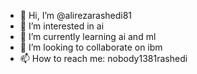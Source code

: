 - 👋 Hi, I’m @alirezarashedi81
- 👀 I’m interested in ai
- 🌱 I’m currently learning ai and ml
- 💞️ I’m looking to collaborate on ibm
- 📫 How to reach me: nobody1381rashedi

<!---
alirezarashedi81/alirezarashedi81 is a ✨ special ✨ repository because its `README.md` (this file) appears on your GitHub profile.
You can click the Preview link to take a look at your changes.
--->
